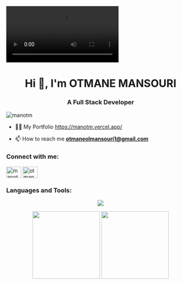 <video controls autoplay>
  <source src="https://cdn.dribbble.com/userupload/3566105/file/original-a1bc78539fea93872a227f35b836f1ad.mp4" type="video/mp4"> 
</video>
<h1 align="center">Hi 👋, I'm OTMANE MANSOURI</h1>
<h3 align="center">A Full Stack Developer</h3>

<p align="left"> <img src="https://komarev.com/ghpvc/?username=manotm&label=Profile%20views&color=0e75b6&style=flat" alt="manotm" /> </p>

- 👨‍💻 My Portfolio <a href="https://manotm.vercel.app/" target="_blank">https://manotm.vercel.app/<a/>

- 📫 How to reach me **otmaneolmansouri1@gmail.com**

<h3 align="left">Connect with me:</h3>
<p align="left">
<a href="https://twitter.com/manotm_1" target="blank"><img align="center" src="https://raw.githubusercontent.com/rahuldkjain/github-profile-readme-generator/master/src/images/icons/Social/twitter.svg" alt="manotm_1" height="30" width="40" /></a>
<a href="https://instagram.com/otmane_mansouri1" target="blank"><img align="center" src="https://raw.githubusercontent.com/rahuldkjain/github-profile-readme-generator/master/src/images/icons/Social/instagram.svg" alt="otmane_mansouri1" height="30" width="40" /></a>
</p>

  
<h3 align="left">Languages and Tools:</h3>
 
<p align="center">
  <a href="#">
    <img src="https://skillicons.dev/icons?i=react,redux,bootstrap,git,github,js,jquery,css,tailwind,html,laravel,php,mysql,mongodb,postman,figma,firebase,py,vite" />
  </a>
</p>
  
  
<div align="center">
  <img src="https://github-readme-stats.vercel.app/api?username=manotm&title_color=6FDA44&text_color=FFFFFF&show_icons=true&icon_color=6FDA44&include_all_commits=true&count_private=true&theme=dark" height="180"/>
     <img src="https://github-readme-stats.vercel.app/api/top-langs?username=manotm&layout=compact&title_color=6FDA44&text_color=FFFFFF&theme=dark" height="180"/>
</div>
 
